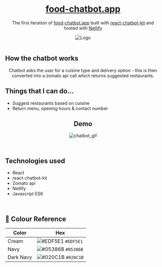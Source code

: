 <h1 align="center">
  <a href="https://food-chatbot.netlify.app/" target="_blank">food-chatbot.app
</a>
</h1>
<p align="center">
  The first iteration of <a href="https://food-chatbot.netlify.app/" target="_blank">food-chatbot.app</a> built with <a href="https://fredrikoseberg.github.io/react-chatbot-kit-docs/" target="_blank">react-chatbot-kit</a> and hosted with <a href="https://www.netlify.com/" target="_blank">Netlify</a>
</p>
<div align="center">
  <img alt="Logo" src="https://raw.githubusercontent.com/rykumar13/react-food-chatbot-website/master/src/images/website_screenshot.png" />
</div>
<br>
<h2> How the chatbot works</h2>
<p align="center">
  Chatbot asks the user for a cuisine type and delivery option - this is then converted into a zomato api call which returns suggested restaurants.
  <div align="center">
</div>
  <h2>Things that I can do...</h2>
      <ul>
     <li>Suggest restaurants based on cuisine</li>
     <li>Return menu, opening hours & contact number</li>
    </ul>
</p>
<h2 align="center">Demo</h2>
<p align="center">
<img alt="chatbot_gif" src="https://raw.githubusercontent.com/rykumar13/react-food-chatbot-website/master/chatbot1.gif" />
  </p>
<br>
<h2>
Technologies used
  </h2>
  <p> 
    <ul>
     <li>React</li>
     <li>react-chatbot-kit</li>
      <li>Zomato api</li>
      <li>Netlify</li>
      <li>Javascript ES6</li>
    </ul>
  </p>
<br>
<h2>
🎨 Colour Reference
</h2>

| Color          | Hex                                                                |
| -------------- | ------------------------------------------------------------------ |
| Cream          | ![#EDF5E1](https://via.placeholder.com/10/EDF5E1?text=+) `#EDF5E1` |
| Navy           | ![#05386B](https://via.placeholder.com/10/05386B?text=+) `#05386B` |
| Dark Navy      | ![#020C1B](https://via.placeholder.com/10/05386B?text=+) `#020C1B` |


